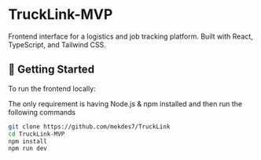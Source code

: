 # TruckLink-MVP
Frontend interface for a logistics and job tracking platform. Built with React, TypeScript, and Tailwind CSS.

## 🚀 Getting Started

To run the frontend locally:

The only requirement is having Node.js & npm installed and then run the following commands

```bash
git clone https://github.com/mekdes7/TruckLink
cd TruckLink-MVP
npm install
npm run dev
```



